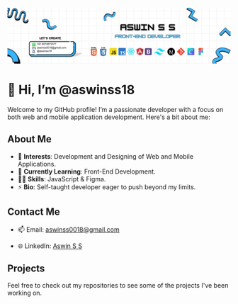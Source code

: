![Cover Image](https://github.com/aswinss18/aswinss18/raw/main/images/images/Aswin.jpg)

# 👋 Hi, I’m @aswinss18

Welcome to my GitHub profile! I’m a passionate developer with a focus on both web and mobile application development. Here's a bit about me:

## About Me

- 👀 **Interests**: Development and Designing of Web and Mobile Applications.
- 🌱 **Currently Learning**: Front-End Development.
- 🤹🏼 **Skills**: JavaScript & Figma.
- ⚡ **Bio**: Self-taught developer eager to push beyond my limits.

## Contact Me

- 📫 Email: [aswinss0018@gmail.com](mailto:aswinss0018@gmail.com)

- 🌐 LinkedIn: [Aswin S S](https://www.linkedin.com/in/aswin-s-s-632405306?utm_source=share&utm_campaign=share_via&utm_content=profile&utm_medium=android_app)

## Projects

Feel free to check out my repositories to see some of the projects I've been working on. 



<!---
aswinss18/aswinss18 is a ✨ special ✨ repository because its `README.md` (this file) appears on your GitHub profile.
You can click the Preview link to take a look at your changes.
--->
